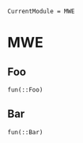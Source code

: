 ```@meta
CurrentModule = MWE
```

# MWE

## Foo
```@docs
fun(::Foo)
```

## Bar
```@docs
fun(::Bar)
```
